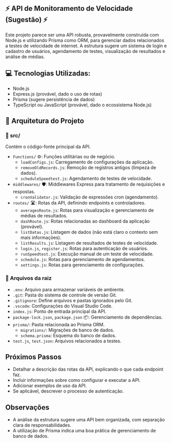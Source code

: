 ## ⚡️ API de Monitoramento de Velocidade (Sugestão) ⚡️

Este projeto parece ser uma API robusta, provavelmente construída com Node.js e utilizando Prisma como ORM, para gerenciar dados relacionados a testes de velocidade de internet. A estrutura sugere um sistema de login e cadastro de usuários, agendamento de testes, visualização de resultados e análise de médias. 

## 💻 Tecnologias Utilizadas:

- Node.js
- Express.js (provável, dado o uso de rotas)
- Prisma (sugere persistência de dados)
- TypeScript ou JavaScript (provável, dado o ecossistema Node.js)

## 📂 Arquitetura do Projeto

### 📁 src/

Contém o código-fonte principal da API.

- `Functions/` ⚙️: Funções utilitárias ou de negócio.
    - `loadConfigs.js`: Carregamento de configurações da aplicação.
    - `removeOldRecords.js`: Remoção de registros antigos (limpeza de dados).
    - `scheduleSpeedtest.js`:  Agendamento de testes de velocidade.
- `middlewares/` 🛡️: Middlewares Express para tratamento de requisições e respostas.
    - `cronValidator.js`: Validação de expressões cron (agendamento).
- `routes/` 🛣️: Rotas da API, definindo endpoints e controladores.
    - `averagesRoute.js`: Rotas para visualização e gerenciamento de médias de resultados.
    - `dashRoute.js`: Rotas relacionadas ao dashboard da aplicação (provável). 
    - `listDatas.js`:  Listagem de dados (não está claro o contexto sem mais informações).
    - `listResults.js`: Listagem de resultados de testes de velocidade.
    - `login.js`, `register.js`: Rotas para autenticação de usuários.
    - `runSpeedtest.js`:  Execução manual de um teste de velocidade.
    - `schedule.js`: Rotas para gerenciamento de agendamentos.
    - `settings.js`: Rotas para gerenciamento de configurações.

### 📄 Arquivos da raiz

- `.env`: Arquivo para armazenar variáveis de ambiente.
- `.git`: Pasta do sistema de controle de versão Git.
- `.gitignore`: Define arquivos e pastas ignorados pelo Git.
- `.vscode`: Configurações do Visual Studio Code.
- `index.js`: Ponto de entrada principal da API.
- `package-lock.json`, `package.json` 📦: Gerenciamento de dependências.
- `prisma/`: Pasta relacionada ao Prisma ORM.
    - `migrations/`: Migrações de banco de dados.
    - `schema.prisma`: Esquema do banco de dados.
- `test.js`, `test.json`:  Arquivos relacionados a testes. 

## Próximos Passos

- Detalhar a descrição das rotas da API, explicando o que cada endpoint faz.
- Incluir informações sobre como configurar e executar a API.
- Adicionar exemplos de uso da API.
- Se aplicável, descrever o processo de autenticação.

## Observações

- A análise da estrutura sugere uma API bem organizada, com separação clara de responsabilidades.
- A utilização de Prisma indica uma boa prática de gerenciamento de banco de dados. 


